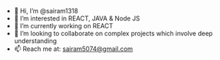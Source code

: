 - 👋 Hi, I’m @sairam1318
- 👀 I’m interested in REACT, JAVA & Node JS
- 🌱 I’m currently working on REACT
- 💞️ I’m looking to collaborate on complex projects which involve deep understanding
- 📫 Reach me at: sairam5074@gmail.com

<!---
sairam1318/sairam1318 is a ✨ special ✨ repository because its `README.md` (this file) appears on your GitHub profile.
You can click the Preview link to take a look at your changes.
--->
